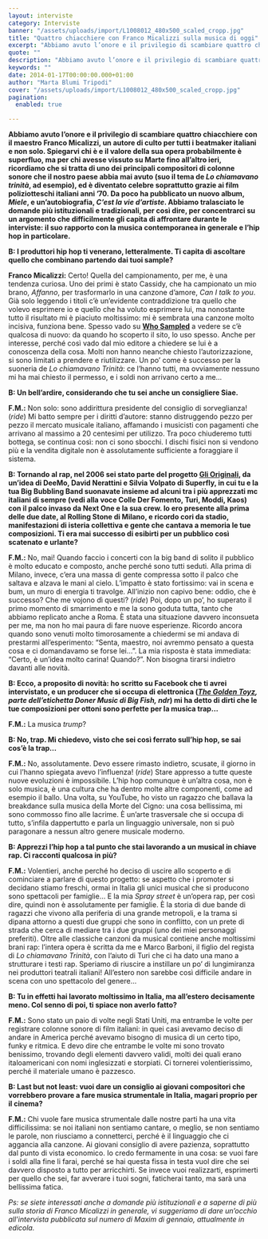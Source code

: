 ```yaml
---
layout: interviste
category: Interviste
banner: "/assets/uploads/import/L1008012_480x500_scaled_cropp.jpg"
title: "Quattro chiacchiere con Franco Micalizzi sulla musica di oggi"
excerpt: "Abbiamo avuto l’onore e il privilegio di scambiare quattro chiacchiere con il maestro Franco Micalizzi, un autore di culto per tutti i beatmaker italiani e non solo. Spiegarvi chi è e il valore della sua opera probabilmente è superfluo, ma per chi avesse vissuto su Marte fino all’altro ieri, ricordiamo che si tratta di uno…"
quote: ""
description: "Abbiamo avuto l’onore e il privilegio di scambiare quattro chiacchiere con il maestro Franco Micalizzi, un autore di culto per tutti i beatmaker italiani e non solo. Spiegarvi chi è e il valore della sua opera probabilmente è superfluo, ma per chi avesse vissuto su Marte fino all’altro ieri, ricordiamo che si tratta di uno…"
keywords: ""
date: 2014-01-17T00:00:00.000+01:00
author: "Marta Blumi Tripodi"
cover: "/assets/uploads/import/L1008012_480x500_scaled_cropp.jpg"
pagination:
  enabled: true

---
```


[](https://hotmc.com/quattro-chiacchiere-con-franco-micalizzi-sulla-musica-di-oggi/l1008012%5F480x500%5Fscaled%5Fcropp/)

**Abbiamo avuto l’onore e il privilegio di scambiare quattro chiacchiere con il maestro Franco Micalizzi, un autore di culto per tutti i beatmaker italiani e non solo. Spiegarvi chi è e il valore della sua opera probabilmente è superfluo, ma per chi avesse vissuto su Marte fino all’altro ieri, ricordiamo che si tratta di uno dei principali compositori di colonne sonore che il nostro paese abbia mai avuto (suo il tema de _Lo chiamavano trinità_, ad esempio), ed è diventato celebre soprattutto grazie ai film poliziotteschi italiani anni ’70\. Da poco ha pubblicato un nuovo album, _Miele_, e un’autobiografia, _C’est la vie d’artiste_. Abbiamo tralasciato le domande più istituzionali e tradizionali, per così dire, per concentrarci su un argomento che difficilmente gli capita di affrontare durante le interviste: il suo rapporto con la musica contemporanea in generale e l’hip hop in particolare.** 

**B: I produttori hip hop ti venerano, letteralmente. Ti capita di ascoltare quello che combinano partendo dai tuoi sample?**

**Franco Micalizzi:** Certo! Quella del campionamento, per me, è una tendenza curiosa. Uno dei primi è stato Cassidy, che ha campionato un mio brano, _Affanno_, per trasformarlo in una canzone d’amore, _Can I talk to you_. Già solo leggendo i titoli c’è un’evidente contraddizione tra quello che volevo esprimere io e quello che ha voluto esprimere lui, ma nonostante tutto il risultato mi è piaciuto moltissimo: mi è sembrata una canzone molto incisiva, funziona bene. Spesso vado su [**Who Sampled**](http://www.whosampled.com/ "http://www.whosampled.com/") a vedere se c’è qualcosa di nuovo: da quando ho scoperto il sito, lo uso spesso. Anche per interesse, perché così vado dal mio editore a chiedere se lui è a conoscenza della cosa. Molti non hanno neanche chiesto l’autorizzazione, si sono limitati a prendere e riutilizzare. Un po’ come è successo per la suoneria de _Lo chiamavano Trinità_: ce l’hanno tutti, ma ovviamente nessuno mi ha mai chiesto il permesso, e i soldi non arrivano certo a me…

**B: Un bell’ardire, considerando che tu sei anche un consigliere Siae.**

**F.M.:** Non solo: sono addirittura presidente del consiglio di sorveglianza! (_ride_) Mi batto sempre per i diritti d’autore: stanno distruggendo pezzo per pezzo il mercato musicale italiano, affamando i musicisti con pagamenti che arrivano al massimo a 20 centesimi per utilizzo. Tra poco chiuderemo tutti bottega, se continua così: non ci sono sbocchi. I dischi fisici non si vendono più e la vendita digitale non è assolutamente sufficiente a foraggiare il sistema.

**B: Tornando al rap, nel 2006 sei stato parte del progetto [Gli Originali](https://www.youtube.com/watch?v=RI8ssfOQKSY "http://www.youtube.com/watch?v=RI8ssfOQKSY"), da un’idea di DeeMo, David Nerattini e Silvia Volpato di Superfly, in cui tu e la tua Big Bubbling Band suonavate insieme ad alcuni tra i più apprezzati mc italiani di sempre (vedi alla voce Colle Der Fomento, Turi, Moddi, Kaos) con il palco invaso da Next One e la sua crew. Io ero presente alla prima delle due date, al Rolling Stone di Milano, e ricordo cori da stadio, manifestazioni di isteria collettiva e gente che cantava a memoria le tue composizioni. Ti era mai successo di esibirti per un pubblico così scatenato e urlante?**

**F.M.:** No, mai! Quando faccio i concerti con la big band di solito il pubblico è molto educato e composto, anche perché sono tutti seduti. Alla prima di Milano, invece, c’era una massa di gente compressa sotto il palco che saltava e alzava le mani al cielo. L’impatto è stato fortissimo: vai in scena e bum, un muro di energia ti travolge. All’inizio non capivo bene: oddio, che è successo? Che me vojono dì questi? (_ride_) Poi, dopo un po’, ho superato il primo momento di smarrimento e me la sono goduta tutta, tanto che abbiamo replicato anche a Roma. È stata una situazione davvero inconsueta per me, ma non ho mai paura di fare nuove esperienze. Ricordo ancora quando sono venuti molto timorosamente a chiedermi se mi andava di prestarmi all’esperimento: “Senta, maestro, noi avremmo pensato a questa cosa e ci domandavamo se forse lei…”. La mia risposta è stata immediata: “Certo, è un’idea molto carina! Quando?”. Non bisogna tirarsi indietro davanti alle novità.

**B: Ecco, a proposito di novità: ho scritto su Facebook che ti avrei intervistato, e un producer che si occupa di elettronica (_[The Golden Toyz](https://www.facebook.com/thegoldentoyz?fref=ts "https://www.facebook.com/thegoldentoyz?fref=ts"), parte dell’etichetta Doner Music di Big Fish, ndr_) mi ha detto di dirti che le tue composizioni per ottoni sono perfette per la musica trap…**

**F.M.:** La musica _trump_?

**B: No, trap. Mi chiedevo, visto che sei così ferrato sull’hip hop, se sai cos’è la trap…**

**F.M.:** No, assolutamente. Devo essere rimasto indietro, scusate, il giorno in cui l’hanno spiegata avevo l’influenza! (_ride_) Stare appresso a tutte queste nuove evoluzioni è impossibile. L’hip hop comunque è un’altra cosa, non è solo musica, è una cultura che ha dentro molte altre componenti, come ad esempio il ballo. Una volta, su YouTube, ho visto un ragazzo che ballava la breakdance sulla musica della Morte del Cigno: una cosa bellissima, mi sono commosso fino alle lacrime. È un’arte trasversale che si occupa di tutto, s’infila dappertutto e parla un linguaggio universale, non si può paragonare a nessun altro genere musicale moderno.

**B: Apprezzi l’hip hop a tal punto che stai lavorando a un musical in chiave rap. Ci racconti qualcosa in più?**

**F.M.:** Volentieri, anche perché ho deciso di uscire allo scoperto e di cominciare a parlare di questo progetto: se aspetto che i promoter si decidano stiamo freschi, ormai in Italia gli unici musical che si producono sono spettacoli per famiglie… E la mia _Spray street_ è un’opera rap, per così dire, quindi non è assolutamente per famiglie. È la storia di due bande di ragazzi che vivono alla periferia di una grande metropoli, e la trama si dipana attorno a questi due gruppi che sono in conflitto, con un prete di strada che cerca di mediare tra i due gruppi (uno dei miei personaggi preferiti). Oltre alle classiche canzoni da musical contiene anche moltissimi brani rap: l’intera opera è scritta da me e Marco Barboni, il figlio del regista di _Lo chiamavano Trinità_, con l’aiuto di Turi che ci ha dato una mano a strutturare i testi rap. Speriamo di riuscire a instillare un po’ di lungimiranza nei produttori teatrali italiani! All’estero non sarebbe così difficile andare in scena con uno spettacolo del genere…

**B: Tu in effetti hai lavorato moltissimo in Italia, ma all’estero decisamente meno. Col senno di poi, ti spiace non averlo fatto?**

**F.M.:** Sono stato un paio di volte negli Stati Uniti, ma entrambe le volte per registrare colonne sonore di film italiani: in quei casi avevamo deciso di andare in America perché avevamo bisogno di musica di un certo tipo, funky e ritmica. E devo dire che entrambe le volte mi sono trovato benissimo, trovando degli elementi davvero validi, molti dei quali erano italoamericani con nomi inglesizzati e storpiati. Ci tornerei volentierissimo, perché il materiale umano è pazzesco.

**B: Last but not least: vuoi dare un consiglio ai giovani compositori che vorrebbero provare a fare musica strumentale in Italia, magari proprio per il cinema?**

**F.M.:** Chi vuole fare musica strumentale dalle nostre parti ha una vita difficilissima: se noi italiani non sentiamo cantare, o meglio, se non sentiamo le parole, non riusciamo a connetterci, perché è il linguaggio che ci aggancia alla canzone. Ai giovani consiglio di avere pazienza, soprattutto dal punto di vista economico. Io credo fermamente in una cosa: se vuoi fare i soldi alla fine li farai, perché se hai questa fissa in testa vuol dire che sei davvero disposto a tutto per arricchirti. Se invece vuoi realizzarti, esprimerti per quello che sei, far avverare i tuoi sogni, faticherai tanto, ma sarà una bellissima fatica.

_Ps: se siete interessati anche a domande più istituzionali e a saperne di più sulla storia di Franco Micalizzi in generale, vi suggeriamo di dare un’occhio all’intervista pubblicata sul numero di Maxim di gennaio, attualmente in edicola._